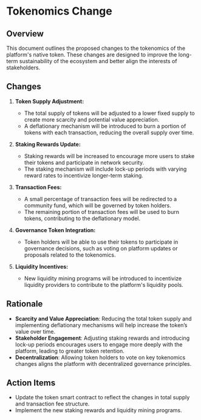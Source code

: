 # Tokenomics Change

## Overview

This document outlines the proposed changes to the tokenomics of the platform's native token. These changes are designed to improve the long-term sustainability of the ecosystem and better align the interests of stakeholders.

## Changes

1. **Token Supply Adjustment:**
   - The total supply of tokens will be adjusted to a lower fixed supply to create more scarcity and potential value appreciation.
   - A deflationary mechanism will be introduced to burn a portion of tokens with each transaction, reducing the overall supply over time.

2. **Staking Rewards Update:**
   - Staking rewards will be increased to encourage more users to stake their tokens and participate in network security.
   - The staking mechanism will include lock-up periods with varying reward rates to incentivize longer-term staking.

3. **Transaction Fees:**
   - A small percentage of transaction fees will be redirected to a community fund, which will be governed by token holders.
   - The remaining portion of transaction fees will be used to burn tokens, contributing to the deflationary model.

4. **Governance Token Integration:**
   - Token holders will be able to use their tokens to participate in governance decisions, such as voting on platform updates or proposals related to the tokenomics.

5. **Liquidity Incentives:**
   - New liquidity mining programs will be introduced to incentivize liquidity providers to contribute to the platform's liquidity pools.

## Rationale

- **Scarcity and Value Appreciation**: Reducing the total token supply and implementing deflationary mechanisms will help increase the token’s value over time.
- **Stakeholder Engagement**: Adjusting staking rewards and introducing lock-up periods encourages users to engage more deeply with the platform, leading to greater token retention.
- **Decentralization**: Allowing token holders to vote on key tokenomics changes aligns the platform with decentralized governance principles.

## Action Items

- Update the token smart contract to reflect the changes in total supply and transaction fee structure.
- Implement the new staking rewards and liquidity mining programs.
